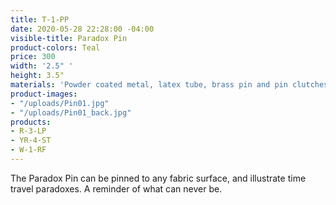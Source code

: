 ```yaml
---
title: T-1-PP
date: 2020-05-28 22:28:00 -04:00
visible-title: Paradox Pin
product-colors: Teal
price: 300
width: '2.5" '
height: 3.5"
materials: 'Powder coated metal, latex tube, brass pin and pin clutches. '
product-images:
- "/uploads/Pin01.jpg"
- "/uploads/Pin01_back.jpg"
products:
- R-3-LP
- YR-4-ST
- W-1-RF
---
```


The Paradox Pin can be pinned to any fabric surface, and illustrate time travel paradoxes. A reminder of what can never be. 